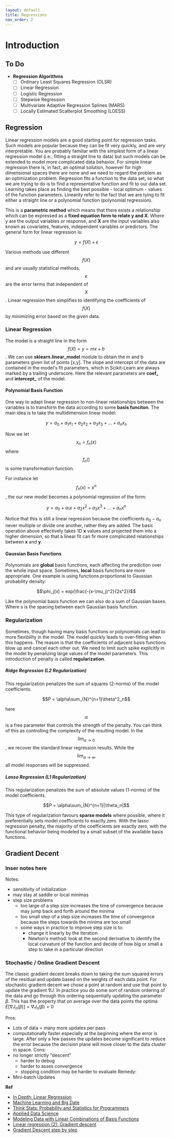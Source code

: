 ```yaml
---
layout: default
title: Regressions
nav_order: 2
---
```


# Introduction

## To Do
- **Regression Algorithms**
	- [ ] Ordinary Least Squares Regression (OLSR)
	- [ ] Linear Regression
	- [ ] Logistic Regression
	- [ ] Stepwise Regression
	- [ ] Multivariate Adaptive Regression Splines (MARS)
	- [ ] Locally Estimated Scatterplot Smoothing (LOESS)

## Regression
Linear regression models are a good starting point for regression tasks. Such models are popular because they can be fit very quickly, and are very interpretable. You are probably familiar with the simplest form of a linear regression model (i.e., fitting a straight line to data) but such models can be extended to model more complicated data behavior.  For simple linear regression there is, in fact, an optimal solution, however for high dimensional spaces there are none and we need to regard the problem as an optimization problem. Regression fits a function to the data set, so what we are trying to do is to find a representative function and fit to our data set. Learning takes place as finding the best possible - local optimum - values of the function parameters. Linearity refer to the fact that we are tying to fit either a straight line or a polynomial function (polynomial regression).

This is a **parametric method** which means that there exists a relationship which can be expressed as a **fixed equation form to relate y and X**.  Where y are the output variables or response, and **X** are the input variables also known as covariates, features, independent variables or predictors.  The general form for linear regression is:

$$ y = f(X) + \epsilon$$

Various methods use different $$f(X)$$ and are usually statistical methods.  $$\epsilon$$ are the error terms that independent of $$X$$.  Linear regression then simplifies to identifying the coefficients of $$f(X)$$ by minimizing error based on the given data.

### Linear Regression
The model is a straight line in the form $$f(X)=y=mx+b$$.  We can use **sklearn.linear_model** module to obtain the m and b parameters given list of points [x,y].  The slope and intercept of the data are contained in the model's fit parameters, which in Scikit-Learn are always marked by a trailing underscore. Here the relevant parameters are **coef_** and **intercept_** of the model.

#### Polynomial Basis Function 
One way to adapt linear regression to non-linear relationships between the variables is to transform the data according to some **basis funciton**.  The main idea is to take the multidimension linear model:

$$y=a_0+a_1x_1+a_2x_2+a_3x_3+...+a_nx_n$$

Now we let $$x_n=f_n(x)$$ where $$f_n()$$ is some transformation function.

For instance let $$f_n(x)=x^n$$, the our new model becomes a polynomial regression of the form:

$$y=a_0+a_1x+a_2x^2+a_3x^3+...+a_nx^n$$

Notice that this is still a linear regression because the coefficients $a_0 - a_n$ never multiple or divide one another, rather they are added.  The basic operation above effectively takes 1D **x** values and projected them into a higher dimension, so that a linear fit can fir more complicated relationships between **x** and **y**.

#### Gaussian Basis Functions
Polynomials are **global** basis functions, each affecting the prediction over the whole input space.  Sometimes, **local** basis functions are more appropriate. One example is using functions proportional to Gaussian probability density:

$$\phi_j(x) = exp(\frac{-(x-\mu_j)^2}{2s^2})$$

Like the polynomial basis function we can also do a sum of Gaussian bases.  Where s is the spacing between each Gaussian basis function.

### Regularization
Sometimes, though having many basis functions or polynomials can lead to more flexibility in the model.  The model quickly leads to over-fitting when this happens.  The reason is that the coefficients of adjacent basis functions blow up and cancel each other out.  We need to limit such spike explicitly in the model by penalizing large values of the model parameters.  This introduction of penalty is called **regularization**.


##### Ridge Regression (L2 Regularization)
This regularization penalizes the sum of squares (2-norms) of the model coefficients.

$$P = \alpha\sum_{N}^{n=1}\theta^2_n$$

here $$\alpha$$ is a free parameter that controls the strength of the penalty. You can think of this as controlling the complexity of the resulting model.  In the$$\lim_{\alpha\to 0}$$, we recover the standard linear regression results.  While the $$\lim_{\alpha\to\infty}$$ all model responses will be suppressed.

##### Lasso Regression (L1 Regularization)
This regularization penalizes the sum of absolute values (1-norms) of the model coefficients.

$$P = \alpha\sum_{N}^{n=1}|\theta_n|$$

This type of regularization favours **sparse models** where possible, where it preferentially sets model coefficients to exactly zero.  With the lasso regression penalty, the majority of the coefficients are exactly zero, with the functional behavior being modeled by a small subset of the available basis functions.

## Gradient Decent
### Inser notes here

Notes:
- sensitivity of initialization
- may stay at saddle or local minimas
- step size problems
	- too large of a step size increases the time of convergence because may jump back and forth around the minima
	- too small step of a step size increases the time of convergence because the steps towards the minima are too small
	- some ways in practice to improve step size is to:
		- change it linearly by the iteration
		- Newton's method: look at the second derivative to identify the local curvature of the function and decide of how big or small a step to take in a particular direction

### Stochastic / Online Gradient Descent
The classic gradient decent breaks down to taking the sum squared errors of the residual and update based on the weights of each data point.  For stochastic gradient decent we chose a point at random and use that point to update the gradient $\nabla J$.  In practice you do some sort of random ordering of the data and go through this ordering sequentially updating the parameter $\beta$.  This has the property that on average over the data points the optima $E[\nabla J_n(\beta)] = \nabla J_n(\beta) = 0$

Pros:
- Lots of data = many more updates per pass
- computationally faster especially at the beginning where the error is large.  After only a few passes the updates become significant to reduce the error because the decision plane will move closer to the data cluster in space.
Cons:
- no longer strictly "descent" 
	- harder to debug
	- harder to asses convergence
	- stopping condition may be harder to evaluate
Remedy:
- Mini-batch Updates


**Ref**
- [In Depth: Linear Regression](https://jakevdp.github.io/PythonDataScienceHandbook/05.06-linear-regression.html)
- [Machine Learning and Big Date](http://www.kareemalkaseer.com/books/ml/linear-regression-intro)
- [Think Stats: Probability and Statistics for Programmers](http://greenteapress.com/thinkstats/thinkstats.pdf)
- [Applied Data Science](https://columbia-applied-data-science.github.io/appdatasci.pdf)
- [Modeling Data with Linear Combinations of Basis Functions](http://www.utstat.utoronto.ca/~radford/sta414.S11/week1b.pdf)
- [Linear regression (2): Gradient descent](https://www.youtube.com/watch?v=WnqQrPNYz5Q)
- [Gradient Descent step by step](https://www.youtube.com/watch?v=sDv4f4s2SB8)